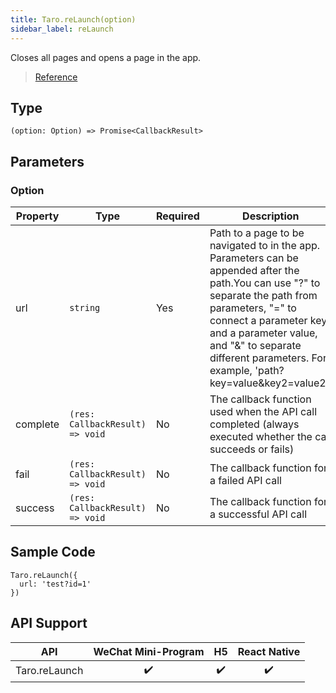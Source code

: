 ```yaml
---
title: Taro.reLaunch(option)
sidebar_label: reLaunch
---
```


Closes all pages and opens a page in the app.

> [Reference](https://developers.weixin.qq.com/miniprogram/dev/api/route/wx.reLaunch.html)

## Type

```tsx
(option: Option) => Promise<CallbackResult>
```

## Parameters

### Option

<table>
  <thead>
    <tr>
      <th>Property</th>
      <th>Type</th>
      <th style={{ textAlign: "center"}}>Required</th>
      <th>Description</th>
    </tr>
  </thead>
  <tbody>
    <tr>
      <td>url</td>
      <td><code>string</code></td>
      <td style={{ textAlign: "center"}}>Yes</td>
      <td>Path to a page to be navigated to in the app. Parameters can be appended after the path.You can use "?" to separate the path from parameters, "=" to connect a parameter key and a parameter value, and "&" to separate different parameters. For example, 'path?key=value&key2=value2'.</td>
    </tr>
    <tr>
      <td>complete</td>
      <td><code>(res: CallbackResult) =&gt; void</code></td>
      <td style={{ textAlign: "center"}}>No</td>
      <td>The callback function used when the API call completed (always executed whether the call succeeds or fails)</td>
    </tr>
    <tr>
      <td>fail</td>
      <td><code>(res: CallbackResult) =&gt; void</code></td>
      <td style={{ textAlign: "center"}}>No</td>
      <td>The callback function for a failed API call</td>
    </tr>
    <tr>
      <td>success</td>
      <td><code>(res: CallbackResult) =&gt; void</code></td>
      <td style={{ textAlign: "center"}}>No</td>
      <td>The callback function for a successful API call</td>
    </tr>
  </tbody>
</table>

## Sample Code

```tsx
Taro.reLaunch({
  url: 'test?id=1'
})
```

## API Support

|      API      | WeChat Mini-Program | H5 | React Native |
|:-------------:|:-------------------:|:--:|:------------:|
| Taro.reLaunch |         ✔️          | ✔️ |      ✔️      |
